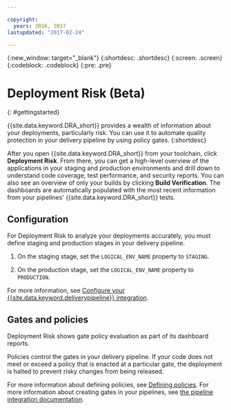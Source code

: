 ```yaml
---

copyright:
  years: 2016, 2017
lastupdated: "2017-02-24"

---
```


{:new_window: target="_blank"}
{:shortdesc: .shortdesc}
{:screen: .screen}
{:codeblock: .codeblock}
{:pre: .pre}

# Deployment Risk (Beta)
{: #gettingstarted}

{{site.data.keyword.DRA_short}} provides a wealth of information about your deployments, particularly risk. You can use it to automate quality protection in your delivery pipeline by using policy gates. 
{:shortdesc}

After you open {{site.data.keyword.DRA_short}} from your toolchain, click **Deployment Risk**. From there, you can get a high-level overview of the applications in your staging and production environments and drill down to understand code coverage, test performance, and security reports. You can also see an overview of only your builds by clicking **Build Verification**. The dashboards are automatically populated with the most recent information from your pipelines' {{site.data.keyword.DRA_short}} tests.  

## Configuration 

For Deployment Risk to analyze your deployments accurately, you must define staging and production stages in your delivery pipeline. 

1. On the staging stage, set the `LOGICAL_ENV_NAME` property to `STAGING`. 

2. On the production stage, set the `LOGICAL_ENV_NAME` property to `PRODUCTION`. 

For more information, see [Configure your {{site.data.keyword.deliverypipeline}} integration](/docs/services/DevOpsInsights/pipeline_integration.html).

## Gates and policies

Deployment Risk shows gate policy evaluation as part of its dashboard reports. 

Policies control the gates in your delivery pipeline. If your code does not meet or exceed a policy that is enacted at a particular gate, the deployment is halted to prevent risky changes from being released.

For more information about defining policies, see [Defining policies](/docs/services/DevOpsInsights/create_criteria.html). For more information about creating gates in your pipelines, see [the pipeline integration documentation](/docs/services/DevOpsInsights/create_criteria.html).
